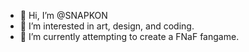 - 👋 Hi, I’m @SNAPKON
- 👀 I’m interested in art, design, and coding.
- 🌱 I’m currently attempting to create a FNaF fangame.

<!---
SNAPKON/SNAPKON is a ✨ special ✨ repository because its `README.md` (this file) appears on your GitHub profile.
You can click the Preview link to take a look at your changes.
--->
